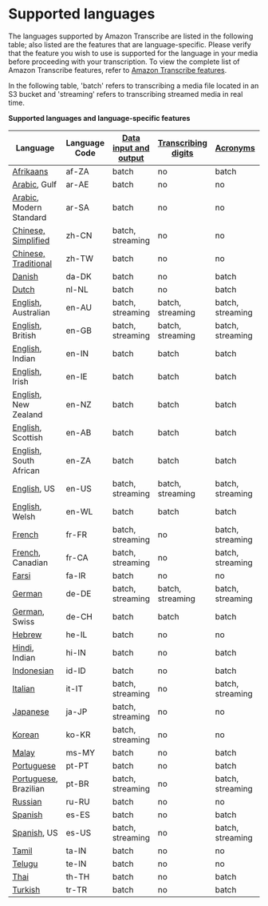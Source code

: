 # Supported languages<a name="supported-languages"></a>

The languages supported by Amazon Transcribe are listed in the following table; also listed are the features that are language\-specific\. Please verify that the feature you wish to use is supported for the language in your media before proceeding with your transcription\. To view the complete list of Amazon Transcribe features, refer to [Amazon Transcribe features](feature-matrix.md)\.

In the following table, 'batch' refers to transcribing a media file located in an S3 bucket and 'streaming' refers to transcribing streamed media in real time\.


**Supported languages and language\-specific features**  

| Language | Language Code | [Data input and output](how-input.md) | [Transcribing digits](how-numbers.md) | [Acronyms](custom-vocabulary-create-table.md) | [Custom language models](custom-language-models.md) | [Redacting transcripts](pii-redaction.md) | [Call Analytics](call-analytics.md) | 
| --- | --- | --- | --- | --- | --- | --- | --- | 
| [Afrikaans](charsets.md#char-afrikaans) | af\-ZA | batch | no | batch | no | no | no | 
| [Arabic](charsets.md#char-arabic), Gulf | ar\-AE | batch | no | no | no | no | batch | 
| [Arabic](charsets.md#char-arabic), Modern Standard | ar\-SA | batch | no | no | no | no | no | 
| [Chinese, Simplified](charsets.md#char-chinese-man-cn) | zh\-CN | batch, streaming | no | no | no | no | batch | 
| [Chinese, Traditional](charsets.md#char-chinese-man-tw) | zh\-TW | batch | no | no | no | no | no | 
| [Danish](charsets.md#char-danish) | da\-DK | batch | no | batch | no | no | no | 
| [Dutch](charsets.md#char-dutch) | nl\-NL | batch | no | batch | no | no | no | 
| [English](charsets.md#char-english), Australian | en\-AU | batch, streaming | batch, streaming | batch, streaming | batch | no | batch | 
| [English](charsets.md#char-english), British | en\-GB | batch, streaming | batch, streaming | batch, streaming | batch | no | batch | 
| [English](charsets.md#char-english), Indian | en\-IN | batch | batch | batch | no | no | batch | 
| [English](charsets.md#char-english), Irish | en\-IE | batch | batch | batch | no | no | batch | 
| [English](charsets.md#char-english), New Zealand | en\-NZ | batch | batch | batch | no | no | no | 
| [English](charsets.md#char-english), Scottish | en\-AB | batch | batch | batch | no | no | batch | 
| [English](charsets.md#char-english), South African | en\-ZA | batch | batch | batch | no | no | no | 
| [English](charsets.md#char-english), US | en\-US | batch, streaming | batch, streaming | batch, streaming | batch, streaming | batch, streaming | batch | 
| [English](charsets.md#char-english), Welsh | en\-WL | batch | batch | batch | no | no | batch | 
| [French](charsets.md#char-french) | fr\-FR | batch, streaming | no | batch, streaming | no | no | batch | 
| [French](charsets.md#char-french), Canadian | fr\-CA | batch, streaming | no | batch, streaming | no | no | batch | 
| [Farsi](charsets.md#char-farsi) | fa\-IR | batch | no | no | no | no | no | 
| [German](charsets.md#char-german) | de\-DE | batch, streaming | batch, streaming | batch, streaming | no | no | batch | 
| [German](charsets.md#char-german), Swiss | de\-CH | batch | batch | batch | no | no | batch | 
| [Hebrew](charsets.md#char-hebrew) | he\-IL | batch | no | no | no | no | no | 
| [Hindi](charsets.md#char-hindi), Indian | hi\-IN | batch | no | batch | batch | no | batch | 
| [Indonesian](charsets.md#char-indonesian) | id\-ID | batch | no | batch | no | no | no | 
| [Italian](charsets.md#char-italian) | it\-IT | batch, streaming | no | batch, streaming | no | no | batch | 
| [Japanese](charsets.md#char-japanese) | ja\-JP | batch, streaming | no | no | no | no | batch | 
| [Korean](charsets.md#char-korean) | ko\-KR | batch, streaming | no | no | no | no | batch | 
| [Malay](charsets.md#char-malay) | ms\-MY | batch | no | batch | no | no | no | 
| [Portuguese](charsets.md#char-portuguese) | pt\-PT | batch | no | batch | no | no | batch | 
| [Portuguese](charsets.md#char-portuguese), Brazilian | pt\-BR | batch, streaming | no | batch, streaming | no | no | batch | 
| [Russian](charsets.md#char-russian) | ru\-RU | batch | no | no | no | no | no | 
| [Spanish](charsets.md#char-spanish) | es\-ES | batch | no | batch | no | no | batch | 
| [Spanish](charsets.md#char-spanish), US | es\-US | batch, streaming | no | batch, streaming | batch | no | batch | 
| [Tamil](charsets.md#char-tamil) | ta\-IN | batch | no | no | no | no | no | 
| [Telugu](charsets.md#char-telugu) | te\-IN | batch | no | no | no | no | no | 
| [Thai](charsets.md#char-thai) | th\-TH | batch | no | batch | no | no | no | 
| [Turkish](charsets.md#char-turkish) | tr\-TR | batch | no | batch | no | no | no | 